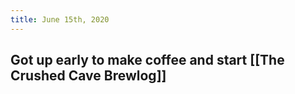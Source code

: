 ```yaml
---
title: June 15th, 2020
---
```


## Got up early to make coffee and start [[The Crushed Cave Brewlog]]
